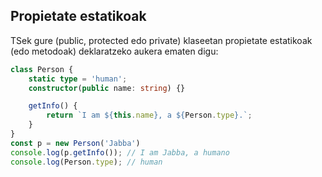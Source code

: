 ## Propietate estatikoak

TSek gure (public, protected edo private) klaseetan propietate estatikoak (edo metodoak) deklaratzeko aukera ematen digu:

```typescript
class Person {
    static type = 'human';
    constructor(public name: string) {}

    getInfo() {
        return `I am ${this.name}, a ${Person.type}.`;
    }
}
const p = new Person('Jabba')
console.log(p.getInfo()); // I am Jabba, a humano
console.log(Person.type); // human
```